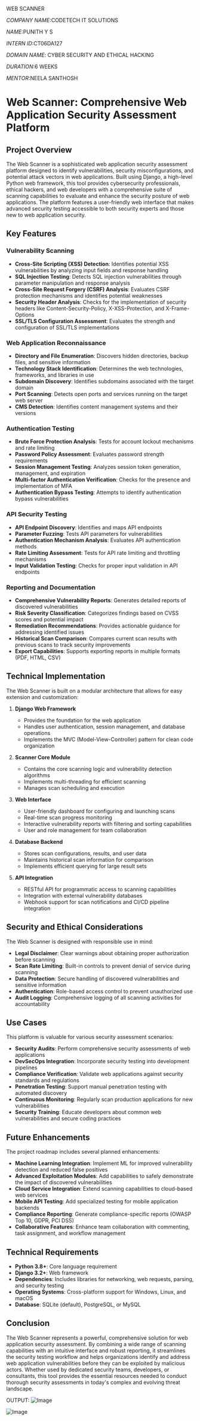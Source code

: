 WEB SCANNER

*COMPANY NAME*:CODETECH IT SOLUTIONS

*NAME*:PUNITH Y S

*INTERN ID*:CT06DA127

*DOMAIN NAME*: CYBER SECURITY AND ETHICAL HACKING

*DURATION*:6 WEEKS

*MENTOR*:NEELA SANTHOSH

# Web Scanner: Comprehensive Web Application Security Assessment Platform

## Project Overview

The Web Scanner is a sophisticated web application security assessment platform designed to identify vulnerabilities, security misconfigurations, and potential attack vectors in web applications. Built using Django, a high-level Python web framework, this tool provides cybersecurity professionals, ethical hackers, and web developers with a comprehensive suite of scanning capabilities to evaluate and enhance the security posture of web applications. The platform features a user-friendly web interface that makes advanced security testing accessible to both security experts and those new to web application security.

## Key Features

### Vulnerability Scanning
- **Cross-Site Scripting (XSS) Detection**: Identifies potential XSS vulnerabilities by analyzing input fields and response handling
- **SQL Injection Testing**: Detects SQL injection vulnerabilities through parameter manipulation and response analysis
- **Cross-Site Request Forgery (CSRF) Analysis**: Evaluates CSRF protection mechanisms and identifies potential weaknesses
- **Security Header Analysis**: Checks for the implementation of security headers like Content-Security-Policy, X-XSS-Protection, and X-Frame-Options
- **SSL/TLS Configuration Assessment**: Evaluates the strength and configuration of SSL/TLS implementations

### Web Application Reconnaissance
- **Directory and File Enumeration**: Discovers hidden directories, backup files, and sensitive information
- **Technology Stack Identification**: Determines the web technologies, frameworks, and libraries in use
- **Subdomain Discovery**: Identifies subdomains associated with the target domain
- **Port Scanning**: Detects open ports and services running on the target web server
- **CMS Detection**: Identifies content management systems and their versions

### Authentication Testing
- **Brute Force Protection Analysis**: Tests for account lockout mechanisms and rate limiting
- **Password Policy Assessment**: Evaluates password strength requirements
- **Session Management Testing**: Analyzes session token generation, management, and expiration
- **Multi-factor Authentication Verification**: Checks for the presence and implementation of MFA
- **Authentication Bypass Testing**: Attempts to identify authentication bypass vulnerabilities

### API Security Testing
- **API Endpoint Discovery**: Identifies and maps API endpoints
- **Parameter Fuzzing**: Tests API parameters for vulnerabilities
- **Authentication Mechanism Analysis**: Evaluates API authentication methods
- **Rate Limiting Assessment**: Tests for API rate limiting and throttling mechanisms
- **Input Validation Testing**: Checks for proper input validation in API endpoints

### Reporting and Documentation
- **Comprehensive Vulnerability Reports**: Generates detailed reports of discovered vulnerabilities
- **Risk Severity Classification**: Categorizes findings based on CVSS scores and potential impact
- **Remediation Recommendations**: Provides actionable guidance for addressing identified issues
- **Historical Scan Comparison**: Compares current scan results with previous scans to track security improvements
- **Export Capabilities**: Supports exporting reports in multiple formats (PDF, HTML, CSV)

## Technical Implementation

The Web Scanner is built on a modular architecture that allows for easy extension and customization:

1. **Django Web Framework**
   - Provides the foundation for the web application
   - Handles user authentication, session management, and database operations
   - Implements the MVC (Model-View-Controller) pattern for clean code organization

2. **Scanner Core Module**
   - Contains the core scanning logic and vulnerability detection algorithms
   - Implements multi-threading for efficient scanning
   - Manages scan scheduling and execution

3. **Web Interface**
   - User-friendly dashboard for configuring and launching scans
   - Real-time scan progress monitoring
   - Interactive vulnerability reports with filtering and sorting capabilities
   - User and role management for team collaboration

4. **Database Backend**
   - Stores scan configurations, results, and user data
   - Maintains historical scan information for comparison
   - Implements efficient querying for large result sets

5. **API Integration**
   - RESTful API for programmatic access to scanning capabilities
   - Integration with external vulnerability databases
   - Webhook support for scan notifications and CI/CD pipeline integration

## Security and Ethical Considerations

The Web Scanner is designed with responsible use in mind:

- **Legal Disclaimer**: Clear warnings about obtaining proper authorization before scanning
- **Scan Rate Limiting**: Built-in controls to prevent denial of service during scanning
- **Data Protection**: Secure handling of discovered vulnerabilities and sensitive information
- **Authentication**: Role-based access control to prevent unauthorized use
- **Audit Logging**: Comprehensive logging of all scanning activities for accountability

## Use Cases

This platform is valuable for various security assessment scenarios:

- **Security Audits**: Perform comprehensive security assessments of web applications
- **DevSecOps Integration**: Incorporate security testing into development pipelines
- **Compliance Verification**: Validate web applications against security standards and regulations
- **Penetration Testing**: Support manual penetration testing with automated discovery
- **Continuous Monitoring**: Regularly scan production applications for new vulnerabilities
- **Security Training**: Educate developers about common web vulnerabilities and secure coding practices

## Future Enhancements

The project roadmap includes several planned enhancements:

- **Machine Learning Integration**: Implement ML for improved vulnerability detection and reduced false positives
- **Advanced Exploitation Modules**: Add capabilities to safely demonstrate the impact of discovered vulnerabilities
- **Cloud Service Integration**: Extend scanning capabilities to cloud-based web services
- **Mobile API Testing**: Add specialized testing for mobile application backends
- **Compliance Reporting**: Generate compliance-specific reports (OWASP Top 10, GDPR, PCI DSS)
- **Collaborative Features**: Enhance team collaboration with commenting, task assignment, and workflow management

## Technical Requirements

- **Python 3.8+**: Core language requirement
- **Django 3.2+**: Web framework
- **Dependencies**: Includes libraries for networking, web requests, parsing, and security testing
- **Operating Systems**: Cross-platform support for Windows, Linux, and macOS
- **Database**: SQLite (default), PostgreSQL, or MySQL

## Conclusion

The Web Scanner represents a powerful, comprehensive solution for web application security assessment. By combining a wide range of scanning capabilities with an intuitive interface and robust reporting, it streamlines the security testing workflow and helps organizations identify and address web application vulnerabilities before they can be exploited by malicious actors. Whether used by dedicated security teams, developers, or consultants, this tool provides the essential resources needed to conduct thorough security assessments in today's complex and evolving threat landscape.

OUTPUT:
![Image](https://github.com/user-attachments/assets/d27a2ded-006d-4e77-a924-a56576f47b68)

![Image](https://github.com/user-attachments/assets/2198e40d-8851-4b51-a0ff-cc06f4ffec3d)
